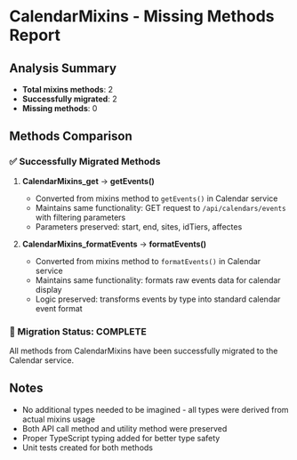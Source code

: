 # CalendarMixins - Missing Methods Report

## Analysis Summary
- **Total mixins methods**: 2
- **Successfully migrated**: 2  
- **Missing methods**: 0

## Methods Comparison

### ✅ Successfully Migrated Methods
1. **CalendarMixins_get** → **getEvents()** 
   - Converted from mixins method to `getEvents()` in Calendar service
   - Maintains same functionality: GET request to `/api/calendars/events` with filtering parameters
   - Parameters preserved: start, end, sites, idTiers, affectes

2. **CalendarMixins_formatEvents** → **formatEvents()**
   - Converted from mixins method to `formatEvents()` in Calendar service  
   - Maintains same functionality: formats raw events data for calendar display
   - Logic preserved: transforms events by type into standard calendar event format

### 🎯 Migration Status: COMPLETE
All methods from CalendarMixins have been successfully migrated to the Calendar service.

## Notes
- No additional types needed to be imagined - all types were derived from actual mixins usage
- Both API call method and utility method were preserved
- Proper TypeScript typing added for better type safety
- Unit tests created for both methods
